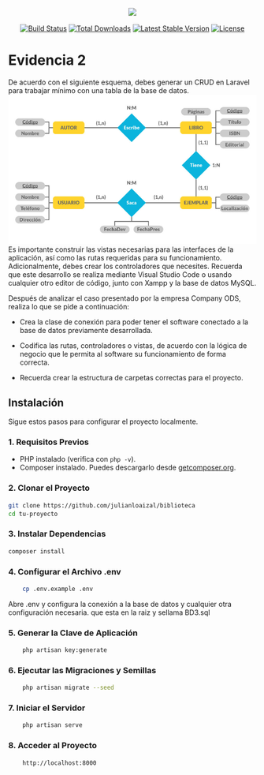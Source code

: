 <p align="center"><a href="https://laravel.com" target="_blank"><img src="https://raw.githubusercontent.com/laravel/art/master/logo-lockup/5%20SVG/2%20CMYK/1%20Full%20Color/laravel-logolockup-cmyk-red.svg" width="400"></a></p>

<p align="center">
<a href="https://travis-ci.org/laravel/framework"><img src="https://travis-ci.org/laravel/framework.svg" alt="Build Status"></a>
<a href="https://packagist.org/packages/laravel/framework"><img src="https://img.shields.io/packagist/dt/laravel/framework" alt="Total Downloads"></a>
<a href="https://packagist.org/packages/laravel/framework"><img src="https://img.shields.io/packagist/v/laravel/framework" alt="Latest Stable Version"></a>
<a href="https://packagist.org/packages/laravel/framework"><img src="https://img.shields.io/packagist/l/laravel/framework" alt="License"></a>
</p>


# Evidencia 2

De acuerdo con el siguiente esquema, debes generar un CRUD en Laravel para trabajar mínimo con una tabla de la base de datos.
![Diagrama ER](./Slide_31_Graf_1.jpg)
Es importante construir las vistas necesarias para las interfaces de la aplicación, así como las rutas requeridas para su funcionamiento. Adicionalmente, debes crear los controladores que necesites. Recuerda que este desarrollo se realiza mediante Visual Studio Code o usando cualquier otro editor de código, junto con Xampp y la base de datos MySQL.

Después de analizar el caso presentado por la empresa Company ODS, realiza lo que se pide a continuación:

- Crea la clase de conexión para poder tener el software conectado a la base de datos previamente desarrollada.

- Codifica las rutas, controladores o vistas, de acuerdo con la lógica de negocio que le permita al software su funcionamiento de forma correcta.

- Recuerda crear la estructura de carpetas correctas para el proyecto.

## Instalación

Sigue estos pasos para configurar el proyecto localmente.

### 1. Requisitos Previos

- PHP instalado (verifica con `php -v`).
- Composer instalado. Puedes descargarlo desde [getcomposer.org](https://getcomposer.org/download/).

### 2. Clonar el Proyecto

```bash
git clone https://github.com/julianloaizal/biblioteca
cd tu-proyecto
```

### 3. Instalar Dependencias

```bash
composer install
```

### 4. Configurar el Archivo .env
    
```bash
    cp .env.example .env
```
Abre .env y configura la conexión a la base de datos y cualquier otra configuración necesaria. que esta en la raiz y sellama BD3.sql

### 5. Generar la Clave de Aplicación
    
```bash
    php artisan key:generate
```
### 6. Ejecutar las Migraciones y Semillas
    
```bash
    php artisan migrate --seed
```

### 7. Iniciar el Servidor

```bash
    php artisan serve
```
### 8. Acceder al Proyecto
    
```bash
    http://localhost:8000
```
